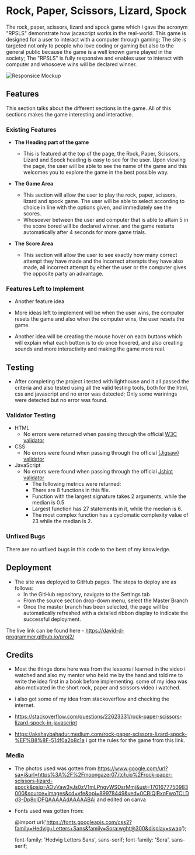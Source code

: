 # Rock, Paper, Scissors, Lizard, Spock

The rock, paper, scissors, lizard and spock game which i gave the acronym "RPSLS" demonstrate how jacascript works in the real-world. This game is designed for a user to interact with a computer through gaming; The site is targeted not only to people who love coding  or gaming but also to the general public because the game is a well known game played in the society; The "RPSLS" is fully responsive and enables user to interact with computer and whosoeve wins will be declared winner.


![Responsice Mockup](assets/images/RPSLS.png)

## Features

This section talks about the different sections in the game. All of this sections makes the game interesting and interactive.


### Existing Features

- __The Heading part of the game__

  - This is featured at the top of the page, the Rock, Paper, Scissors, Lizard and Spock  heading is easy to see for the user. Upon viewing the page, the user will be able to see the name of the game and this welcomes you to explore the game in the best possible way.


- __The Game Area__

  - This section will allow the user to play the rock, paper, scissors, lizard and spock game. The user will be able to select according to choice in line with the options given, and immediately see the scores. 
  - Whosoever between the user and computer that is able to attain 5 in the score bored will be declared winner. and the game restarts automatically after 4 seconds for more game trials.

- __The Score Area__

  - This section will allow the user to see exactly how many correct attempt they have made and the incorrect attempts they have also made, all incorrect attempt by either the user or the computer gives the opposite party an advantage.


### Features Left to Implement

- Another feature idea

- More ideas left to implement will be when the user wins, the computer resets the game and also when the computer wins, the user resets the game.
- Another idea will be creating the mouse hover on each buttons which will explain what each button is to do once hovered, and also creating sounds and more interactivity and making the game more real.
  
  
## Testing

- After completing the project i tested with lighthouse and it all passed the criteria and also tested using all the valid testing tools, both for the html, css and javascript and no error was detected; Only some warinings were detected but no error was found.
  
### Validator Testing

- HTML
  - No errors were returned when passing through the official [W3C validator](https://validator.w3.org/nu/#textarea)
- CSS
  - No errors were found when passing through the official [(Jigsaw) validator](https://jigsaw.w3.org/css-validator/validator)
- JavaScript
  - No errors were found when passing through the official [Jshint validator](https://jshint.com/)
    - The following metrics were returned:
    - There are 8 functions in this file.
    - Function with the largest signature takes 2 arguments, while the median is 0.5
    - Largest function has 27 statements in it, while the median is 6.
    - The most complex function has a cyclomatic complexity value of 23 while the median is 2.

### Unfixed Bugs

There are no unfixed bugs in this code to the best of my knowledge.

## Deployment

- The site was deployed to GitHub pages. The steps to deploy are as follows:
  - In the GitHub repository, navigate to the Settings tab
  - From the source section drop-down menu, select the Master Branch
  - Once the master branch has been selected, the page will be automatically refreshed with a detailed ribbon display to indicate the successful deployment.

The live link can be found here - <https://david-d-programmer.github.io/proj2/>

## Credits

- Most the things done here was from the lessons i learned in the video i watched and also my mentor who held me by the hand and told me to write the idea first in a book before implementing. some of my idea was also motivated in the short rock, paper and scissors video i watched.
  
- i also got some of my idea from stackoverflow and checking the internet.
- <https://stackoverflow.com/questions/22623331/rock-paper-scissors-lizard-spock-in-javascript>
- <https://akshaybahadur.medium.com/rock-paper-scissors-lizard-spock-%EF%B8%8F-514f0a2b8c1a> i got the rules for the game from this link.

  

### Media

- The photos used was gotten from <https://www.google.com/url?sa=i&url=https%3A%2F%2Fmoongazer07.itch.io%2Frock-paper-scissors-lizard-spock&psig=AOvVaw3yJs0zV1mLPngyWSDsrMmj&ust=1701677750983000&source=images&cd=vfe&opi=89978449&ved=0CBIQjRxqFwoTCLDd3-Dp8oIDFQAAAAAdAAAAABAi> and edited on canva
- Fonts used was gotten from:

  @import url('https://fonts.googleapis.com/css2?family=Hedvig+Letters+Sans&family=Sora:wght@300&display=swap');

  font-family: 'Hedvig Letters Sans', sans-serif;
  font-family: 'Sora', sans-serif;




